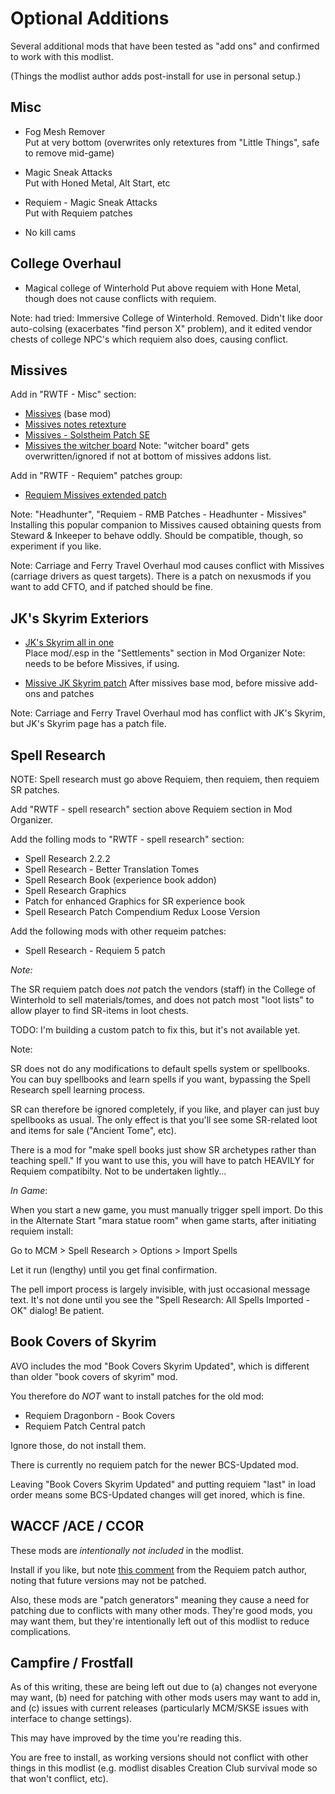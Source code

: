 
# Optional Additions

Several additional mods that have been tested as "add ons" and confirmed to work with this modlist.  

(Things the modlist author adds post-install for use in personal setup.)


## Misc 

+ Fog Mesh Remover  
Put at very bottom (overwrites only retextures from "Little Things", safe to remove mid-game)

+ Magic Sneak Attacks  
Put with Honed Metal, Alt Start, etc

+ Requiem - Magic Sneak Attacks  
Put with Requiem patches

+ No kill cams  


## College Overhaul

+ Magical college of Winterhold
Put above requiem with Hone Metal, though does not cause conflicts with requiem.

Note: had tried: Immersive College of Winterhold. Removed. Didn't like door auto-colsing (exacerbates "find person X" problem), and it edited vendor chests of college NPC's which requiem also does, causing conflict.


## Missives

Add in "RWTF - Misc" section:
+ [Missives](https://www.nexusmods.com/skyrimspecialedition/mods/17576) (base mod)
+ [Missives notes retexture](https://www.nexusmods.com/skyrimspecialedition/mods/46201)
+ [Missives - Solstheim Patch SE](https://www.nexusmods.com/skyrimspecialedition/mods/26788)
+ [Missives the witcher board](https://www.nexusmods.com/skyrimspecialedition/mods/47097)
Note: "witcher board" gets overwritten/ignored if not at bottom of missives addons list.

Add in "RWTF - Requiem" patches group:
+ [Requiem Missives extended patch](https://www.nexusmods.com/skyrimspecialedition/mods/62742?tab=files)

Note: "Headhunter", "Requiem - RMB Patches - Headhunter - Missives"  
Installing this popular companion to Missives caused obtaining quests from Steward & Inkeeper to behave oddly. Should be compatible, though, so experiment if you like. 

Note: Carriage and Ferry Travel Overhaul mod causes conflict with Missives (carriage drivers as quest targets). There is a patch on nexusmods if you want to add CFTO, and if patched should be fine.


## JK's Skyrim Exteriors

+ [JK's Skyrim all in one](https://www.nexusmods.com/skyrimspecialedition/mods/6289)  
Place mod/.esp in the "Settlements" section in Mod Organizer
Note: needs to be before Missives, if using.

+ [Missive JK Skyrim patch](https://www.nexusmods.com/skyrimspecialedition/mods/22380)
After missives base mod, before missive add-ons and patches

Note: Carriage and Ferry Travel Overhaul mod has conflict with JK's Skyrim, but JK's Skyrim page has a patch file. 


## Spell Research

NOTE: Spell research must go above Requiem, then requiem, then requiem SR patches. 

Add "RWTF - spell research" section above Requiem section in Mod Organizer.

Add the folling mods to "RWTF - spell research" section:
+ Spell Research 2.2.2
+ Spell Research - Better Translation Tomes
+ Spell Research Book (experience book addon)
+ Spell Research Graphics 
+ Patch for enhanced Graphics for SR experience book
+ Spell Research Patch Compendium Redux Loose Version

Add the following mods with other requeim patches:  
+ Spell Research - Requiem 5 patch

_Note:_

The SR requiem patch does *not* patch the vendors (staff) in the College of Winterhold to sell materials/tomes, and does not patch most "loot lists" to allow player to find SR-items in loot chests. 

TODO: I'm building a custom patch to fix this, but it's not available yet.

Note: 

SR does not do any modifications to default spells system or spellbooks. You can buy spellbooks and learn spells if you want, bypassing the Spell Research spell learning process.

SR can therefore be ignored completely, if you like, and player can just buy spellbooks as usual. The only effect is that you'll see some SR-related loot and items for sale ("Ancient Tome", etc).

There is a mod for "make spell books just show SR archetypes rather than teaching spell." If you want to use this, you will have to patch HEAVILY for Requiem compatibilty. Not to be undertaken lightly...

_In Game_:

When you start a new game, you must manually trigger spell import. Do this in the Alternate Start "mara statue room" when game starts, after initiating requiem install:

Go to MCM > Spell Research > Options > Import Spells

Let it run (lengthy) until you get final confirmation.

The pell import process is largely invisible, with just occasional message text. It's not done until you see the "Spell Research: All Spells Imported - OK" dialog! Be patient.


## Book Covers of Skyrim

AVO includes the mod "Book Covers Skyrim Updated", which is different than older "book covers of skyrim" mod. 

You therefore do _NOT_ want to install patches for the old mod:
- Requiem Dragonborn - Book Covers
- Requiem Patch Central patch

Ignore those, do not install them. 

There is currently no requiem patch for the newer BCS-Updated mod. 

Leaving "Book Covers Skyrim Updated" and putting requiem "last" in load order means some BCS-Updated changes will get inored, which is fine. 


## WACCF /ACE / CCOR

These mods are *intentionally not included* in the modlist.

Install if you like, but note [this comment](https://www.reddit.com/r/skyrimrequiem/comments/101g9i3/requiem_53_waccfaceccor_patches_updated) from the Requiem patch author, noting that future versions may not be patched.

Also, these mods are "patch generators" meaning they cause a need for patching due to conflicts with many other mods. They're good mods, you may want them, but they're intentionally left out of this modlist to reduce complications. 

## Campfire / Frostfall

As of this writing, these are being left out due to (a) changes not everyone may want, (b) need for patching with other mods users may want to add in, and (c) issues with current releases (particularly MCM/SKSE issues with interface to change settings). 

This may have improved by the time you're reading this. 

You are free to install, as working versions should not conflict with other things in this modlist (e.g. modlist disables Creation Club survival mode so that won't conflict, etc).
